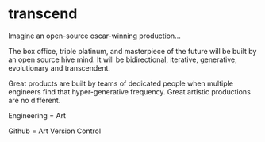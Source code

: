 # transcend
Imagine an open-source oscar-winning production...

The box office, triple platinum, and masterpiece of the future will be built by an open source hive mind. It will be bidirectional, iterative, generative, evolutionary and transcendent.

Great products are built by teams of dedicated people when multiple engineers find that hyper-generative frequency. Great artistic productions are no different.

Engineering = Art

Github = Art Version Control
